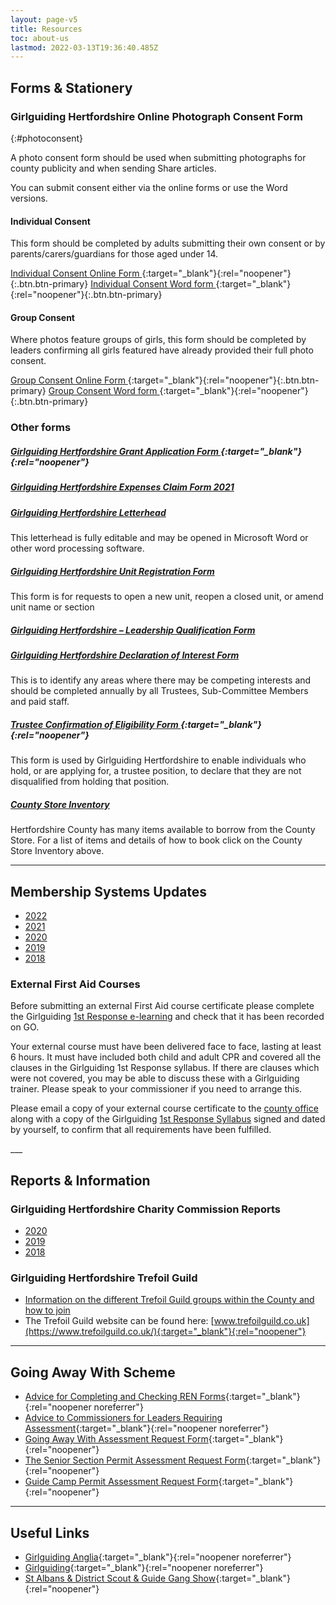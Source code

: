 ```yaml
---
layout: page-v5
title: Resources
toc: about-us
lastmod: 2022-03-13T19:36:40.485Z
---
```

## Forms &amp; Stationery

### Girlguiding Hertfordshire Online Photograph Consent Form
{:#photoconsent}

A photo consent form should be used when submitting photographs for county publicity and when sending Share articles.  

You can submit consent either via the online forms or use the Word versions.

#### Individual Consent

This form should be completed by adults submitting their own consent or by parents/carers/guardians for those aged under 14.

[<span class="sr-only">Individual Consent </span>Online Form <i class="fa fa-external-link"></i>](https://forms.office.com/Pages/ResponsePage.aspx?id=3yob_CzTykeMNWNnWM6OwZf5T0i4octErRCYrHkhHVhUNEtGRkdCNTAzSDlJV1ZJNTZLUU9ES1EwQy4u){:target="_blank"}{:rel="noopener"}{:.btn.btn-primary} [<span class="sr-only">Individual Consent </span>Word form <i class="fa fa-file-word-o"></i>](/assets/docs/2022/individual_photo_permission_form.docx){:target="_blank"}{:rel="noopener"}{:.btn.btn-primary}

#### Group Consent

Where photos feature groups of girls, this form should be completed by leaders confirming all girls featured have already provided their full photo consent.

[<span class="sr-only">Group Consent </span>Online Form <i class="fa fa-external-link"></i>](https://forms.office.com/Pages/DesignPage.aspx#FormId=3yob_CzTykeMNWNnWM6OwZf5T0i4octErRCYrHkhHVhUQU5SMVhVSURFVko3UjlFQ1ZSV0dQQUFRRy4u){:target="_blank"}{:rel="noopener"}{:.btn.btn-primary} [<span class="sr-only">Group Consent </span>Word form <i class="fa fa-file-word-o"></i>](/assets/docs/2022/group_photo_permission_form.docx){:target="_blank"}{:rel="noopener"}{:.btn.btn-primary}

### Other forms

##### [Girlguiding Hertfordshire Grant Application Form <i class="fa fa-external-link"></i>](https://forms.office.com/Pages/ResponsePage.aspx?id=3yob_CzTykeMNWNnWM6OwRrqs7bdo19CnIwI_9Lov51UMEs3SDFBNk1XVUE1NERQTEVQT0lES1VVVy4u){:target="_blank"}{:rel="noopener"}

<h5><a href="/wp-content/uploads/2021/05/Girlguiding-Hertfordshire-Expenses-Claim-Form-2021.xlsx">Girlguiding Hertfordshire Expenses Claim Form 2021</a></h5>

<h5><a href="/wp-content/uploads/2021/05/Girlguiding-Hertfordshire-Letterhead.doc">Girlguiding Hertfordshire Letterhead</a></h5>
<p>This letterhead is fully editable and may be opened in Microsoft Word or other word processing software.</p>
<h5><a href="/wp-content/uploads/2021/05/Unit-Registration-Form-Oct-2020.docx">Girlguiding Hertfordshire Unit Registration Form</a></h5>
<p>This form is for requests to open a new unit, reopen a closed unit, or amend unit name or section</p>
<h5><a href="/wp-content/uploads/2021/07/Girlguiding-Hertfordshire-Leadership-Qualification-Form.docx">Girlguiding Hertfordshire &#8211; Leadership Qualification Form</a></h5>
<h5><a href="https://forms.office.com/Pages/ResponsePage.aspx?id=3yob_CzTykeMNWNnWM6OwYCE4GYtXJ9Ogtjv7oAM_iJUM0xHWVBTV1A0WkIzMzRDRzQ5VjNISUgxRy4u" target="_blank" rel="noreferrer noopener">Girlguiding Hertfordshire Declaration of Interest Form <i class="fa fa-external-link"></i></a></h5>
<p>This is to identify any areas where there may be competing interests and should be completed annually by all Trustees, Sub-Committee Members and paid staff.</p>

##### [Trustee Confirmation of Eligibility Form  <i class="fa fa-external-link"></i>](https://forms.office.com/Pages/ResponsePage.aspx?id=3yob_CzTykeMNWNnWM6OwYCE4GYtXJ9Ogtjv7oAM_iJUNzBCSEQyM0Y0NEs2WkpLN0M2M08yUkpZRS4u){:target="_blank"}{:rel="noopener"}

This form is used by Girlguiding Hertfordshire to enable individuals who hold, or are applying for, a trustee position, to declare that they are not disqualified from holding that position.

##### [County Store Inventory](/assets/docs/2022/cottered-county-store-inventory.pdf)

Hertfordshire County has many items available to borrow from the County Store. For a list of items and details of how to book click on the County Store Inventory above.

___

## Membership Systems Updates

- [2022](/membership-system-updates/)
- [2021](/membership-system-updates/2021/)
- [2020](/membership-system-updates/2020/)
- [2019](/membership-system-updates/2019/)
- [2018](/membership-system-updates/2018/)

<h3>External First Aid Courses</h3>
<p>Before submitting an external First Aid course certificate please complete the Girlguiding <a href="https://learning.girlguiding.org.uk/login/index.php" target="_blank" rel="noopener">1st Response e-learning</a> and check that it has been recorded on GO.</p>
<p>Your external course must have been delivered face to face, lasting at least 6 hours.  It must have included both child and adult CPR and covered all the clauses in the Girlguiding 1st Response syllabus.  If there are clauses which were not covered, you may be able to discuss these with a Girlguiding trainer.  Please speak to your commissioner if you need to arrange this.</p>
<p>Please email a copy of your external course certificate to the <a href="mailto:countysec@girlguidinghertfordshire.org.uk" target="_blank" rel="noopener">county office</a> along with a copy of the Girlguiding <a href="/wp-content/uploads/2021/05/1st-response-syllabus-Nov-2020.pdf">1st Response Syllabus</a> signed and dated by yourself, to confirm that all requirements have been fulfilled.</p>
___

## Reports &amp; Information

### Girlguiding Hertfordshire Charity Commission Reports

- [2020](/wp-content/uploads/2021/07/Financial-Statements-ye-31.12.20.pdf "Girlguiding Hertfordshire Charity Commission Report 2020")
- [2019](/wp-content/uploads/2021/05/Charity-Commission-Report-2019.pdf "Girlguiding Hertfordshire Charity Commission Report 2019")
- [2018](/wp-content/uploads/2021/05/Charity-Commission-Report-2018.pdf "Girlguiding Hertfordshire Charity Commission Report 2018")

### Girlguiding Hertfordshire Trefoil Guild

- [Information on the different Trefoil Guild groups within the County and how to join <i class="fa fa-download"></i>](/wp-content/uploads/2021/05/County-Trefoil-Guild-Information.pdf)
- The Trefoil Guild website can be found here: [www.trefoilguild.co.uk](https://www.trefoilguild.co.uk/){:target="_blank"}{:rel="noopener"}

___

## Going Away With Scheme

- [Advice for Completing and Checking REN Forms](/wp-content/uploads/2016/03/AdviceforCompletingandCheckingRENForms.pdf){:target="_blank"}{:rel="noopener noreferrer"}
- [Advice to Commissioners for Leaders Requiring Assessment](/wp-content/uploads/2016/03/CommissionersAdvicetoLeaders.pdf){:target="_blank"}{:rel="noopener noreferrer"}
- [Going Away With Assessment Request Form](/wp-content/uploads/2016/03/Going-Away-With-Assessment-Request-Form.pdf){:target="_blank"}{:rel="noopener"}
- [The Senior Section Permit Assessment Request Form](/wp-content/uploads/2017/05/The-Senior-Section-Permit-Assessment-Request-Form.pdf){:target="_blank"}{:rel="noopener"}
- [Guide Camp Permit Assessment Request Form](/wp-content/uploads/2017/05/Guide-Camp-Permit-Assessment-Request-Form.pdf){:target="_blank"}{:rel="noopener"}

___

## Useful Links

- [Girlguiding Anglia](https://www.girlguiding-anglia.org.uk/){:target="_blank"}{:rel="noopener noreferrer"}
- [Girlguiding](https://www.girlguiding.org.uk/){:target="_blank"}{:rel="noopener noreferrer"}
- [St Albans &amp; District Scout &amp; Guide Gang Show](https://www.stalbansgangshow.com){:target="_blank"}{:rel="noopener"}
